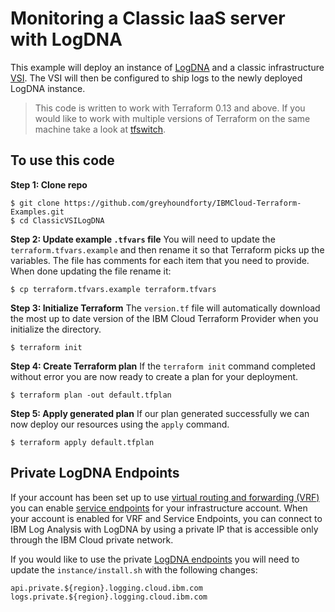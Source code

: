 # Monitoring a Classic IaaS server with LogDNA 
This example will deploy an instance of [LogDNA](https://www.ibm.com/cloud/log-analysis) and a classic infrastructure [VSI](https://cloud.ibm.com/docs/virtual-servers?topic=virtual-servers-about-virtual-servers). The VSI will then be configured to ship logs to the newly deployed LogDNA instance.

> This code is written to work with Terraform 0.13 and above. If you would like to work with multiple versions of Terraform on the same machine take a look at [tfswitch](https://github.com/warrensbox/terraform-switcher).

## To use this code
**Step 1: Clone repo**

```shell
$ git clone https://github.com/greyhoundforty/IBMCloud-Terraform-Examples.git
$ cd ClassicVSILogDNA
```

**Step 2: Update example `.tfvars` file**
You will need to update the `terraform.tfvars.example` and then rename it so that Terraform picks up the variables. The file has comments for each item that you need to provide. When done updating the file rename it:

```shell
$ cp terraform.tfvars.example terraform.tfvars
```

**Step 3: Initialize Terraform**
The `version.tf` file will automatically download the most up to date version of the IBM Cloud Terraform Provider when you initialize the directory.

```shell
$ terraform init
```

**Step 4: Create Terraform plan**
If the `terraform init` command completed without error you are now ready to create a plan for your deployment.

```shell
$ terraform plan -out default.tfplan
```

**Step 5: Apply generated plan**
If our plan generated successfully we can now deploy our resources using the `apply` command.

```shell
$ terraform apply default.tfplan
```

## Private LogDNA Endpoints
If your account has been set up to use [virtual routing and forwarding (VRF)](https://cloud.ibm.com/docs/account?topic=account-vrf-service-endpoint#vrf) you can enable [service endpoints](https://cloud.ibm.com/docs/account?topic=account-vrf-service-endpoint) for your infrastructure account. When your account is enabled for VRF and Service Endpoints, you can connect to IBM Log Analysis with LogDNA by using a private IP that is accessible only through the IBM Cloud private network. 

If you would like to use the private [LogDNA endpoints](https://cloud.ibm.com/docs/Log-Analysis-with-LogDNA?topic=Log-Analysis-with-LogDNA-endpoints#endpoints_api_private) you will need to update the `instance/install.sh` with the following changes:

```
api.private.${region}.logging.cloud.ibm.com
logs.private.${region}.logging.cloud.ibm.com
```